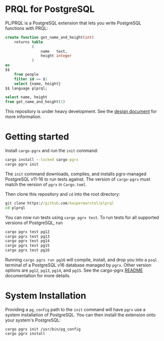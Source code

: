 # PRQL for PostgreSQL

PL/PRQL is a PostgreSQL extension that lets you write PostgreSQL functions with PRQL:

```sql
create function get_name_and_height(int)
    returns table
            (
                name   text,
                height integer
            )
as
$$
    from people
    filter id == $1
    select {name, height}
$$ language plprql;

select name, height
from get_name_and_height(1)
```

This repository is under heavy development. See the [design document](design.md) for more information.

# Getting started

Install `cargo-pgrx` and run the `init` command:

```cmd
cargo install --locked cargo-pgrx
cargo pgrx init
```

The `init` command downloads, compiles, and installs pgrx-managed PostgreSQL v11-16 to run tests against. The version
of `cargo-pgrx` must match the version of `pgrx` in `Cargo.toml`.

Then clone this repository and `cd` into the root directory:

```cmd
git clone https://github.com/kaspermarstal/plprql
cd plprql
```

You can now run tests using `cargo pgrx test`. To run tests for all supported versions of PostgreSQL, run

```cmd
cargo pgrx test pg12
cargo pgrx test pg13
cargo pgrx test pg14
cargo pgrx test pg15
cargo pgrx test pg16
```

Running `cargo pgrx run pg16` will compile, install, and drop you into a `psql` terminal of a PostgreSQL v16 database
managed by `pgrx`. Other version options are `pg12`, `pg13`, `pg14`, and `pg15`. See the
cargo-pgrx [README](https://github.com/pgcentralfoundation/pgrx/blob/develop/cargo-pgrx/README.md#first-time-initialization)
documentation for more details.

# System Installation

Providing a `pg_config` path to the `init` command will have `pgrx` use a system installation of PostgreSQL. You can
then install the extension onto your system's PostgreSQL:

```
cargo pgrx init /usr/bin/pg_config
cargo pgrx install
```
